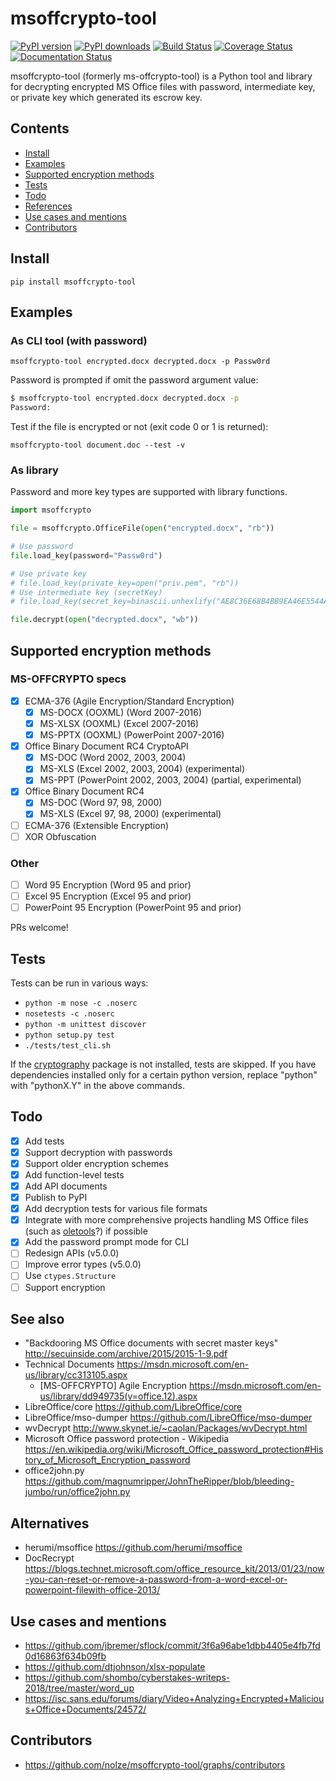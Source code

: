 # msoffcrypto-tool

[![PyPI version](https://badge.fury.io/py/msoffcrypto-tool.svg)](https://badge.fury.io/py/msoffcrypto-tool)
[![PyPI downloads](https://img.shields.io/pypi/dm/msoffcrypto-tool.svg)](https://pypistats.org/packages/msoffcrypto-tool)
[![Build Status](https://travis-ci.org/nolze/msoffcrypto-tool.svg?branch=master)](https://travis-ci.org/nolze/msoffcrypto-tool)
[![Coverage Status](https://codecov.io/gh/nolze/msoffcrypto-tool/branch/master/graph/badge.svg)](https://codecov.io/gh/nolze/msoffcrypto-tool)
[![Documentation Status](https://readthedocs.org/projects/msoffcrypto-tool/badge/?version=latest)](http://msoffcrypto-tool.readthedocs.io/en/latest/?badge=latest)

msoffcrypto-tool (formerly ms-offcrypto-tool) is a Python tool and library for decrypting encrypted MS Office files with password, intermediate key, or private key which generated its escrow key.

## Contents

* [Install](#install)
* [Examples](#examples)
* [Supported encryption methods](#supported-encryption-methods)
* [Tests](#tests)
* [Todo](#todo)
* [References](#references)
* [Use cases and mentions](#use-cases-and-mentions)
* [Contributors](#contributors)

## Install

```
pip install msoffcrypto-tool
```

## Examples

### As CLI tool (with password)

```
msoffcrypto-tool encrypted.docx decrypted.docx -p Passw0rd
```

Password is prompted if omit the password argument value:

```bash
$ msoffcrypto-tool encrypted.docx decrypted.docx -p
Password:
```

Test if the file is encrypted or not (exit code 0 or 1 is returned):

```
msoffcrypto-tool document.doc --test -v
```

### As library

Password and more key types are supported with library functions.

```python
import msoffcrypto

file = msoffcrypto.OfficeFile(open("encrypted.docx", "rb"))

# Use password
file.load_key(password="Passw0rd")

# Use private key
# file.load_key(private_key=open("priv.pem", "rb"))
# Use intermediate key (secretKey)
# file.load_key(secret_key=binascii.unhexlify("AE8C36E68B4BB9EA46E5544A5FDB6693875B2FDE1507CBC65C8BCF99E25C2562"))

file.decrypt(open("decrypted.docx", "wb"))
```

## Supported encryption methods

### MS-OFFCRYPTO specs

* [x] ECMA-376 (Agile Encryption/Standard Encryption)
  * [x] MS-DOCX (OOXML) (Word 2007-2016)
  * [x] MS-XLSX (OOXML) (Excel 2007-2016)
  * [x] MS-PPTX (OOXML) (PowerPoint 2007-2016)
* [x] Office Binary Document RC4 CryptoAPI
  * [x] MS-DOC (Word 2002, 2003, 2004)
  * [x] MS-XLS (Excel 2002, 2003, 2004) (experimental)
  * [x] MS-PPT (PowerPoint 2002, 2003, 2004) (partial, experimental)
* [x] Office Binary Document RC4
  * [x] MS-DOC (Word 97, 98, 2000)
  * [x] MS-XLS (Excel 97, 98, 2000) (experimental)
* [ ] ECMA-376 (Extensible Encryption)
* [ ] XOR Obfuscation

### Other

* [ ] Word 95 Encryption (Word 95 and prior)
* [ ] Excel 95 Encryption (Excel 95 and prior)
* [ ] PowerPoint 95 Encryption (PowerPoint 95 and prior)

PRs welcome!

## Tests

Tests can be run in various ways:

* `python -m nose -c .noserc`
* `nosetests -c .noserc`
* `python -m unittest discover`
* `python setup.py test`
* `./tests/test_cli.sh`

If the [cryptography](https://pypi.org/project/cryptography/) package is not installed, tests are skipped. If you have dependencies installed only for a certain python version, replace "python" with "pythonX.Y" in the above commands.

## Todo

* [x] Add tests
* [x] Support decryption with passwords
* [x] Support older encryption schemes
* [x] Add function-level tests
* [x] Add API documents
* [x] Publish to PyPI
* [x] Add decryption tests for various file formats
* [x] Integrate with more comprehensive projects handling MS Office files (such as [oletools](https://github.com/decalage2/oletools/)?) if possible
* [x] Add the password prompt mode for CLI
* [ ] Redesign APIs (v5.0.0)
* [ ] Improve error types (v5.0.0)
* [ ] Use `ctypes.Structure`
* [ ] Support encryption

## See also

* "Backdooring MS Office documents with secret master keys" <http://secuinside.com/archive/2015/2015-1-9.pdf>
* Technical Documents <https://msdn.microsoft.com/en-us/library/cc313105.aspx>
  * [MS-OFFCRYPTO] Agile Encryption <https://msdn.microsoft.com/en-us/library/dd949735(v=office.12).aspx>
* LibreOffice/core <https://github.com/LibreOffice/core>
* LibreOffice/mso-dumper <https://github.com/LibreOffice/mso-dumper>
* wvDecrypt <http://www.skynet.ie/~caolan/Packages/wvDecrypt.html>
* Microsoft Office password protection - Wikipedia <https://en.wikipedia.org/wiki/Microsoft_Office_password_protection#History_of_Microsoft_Encryption_password>
* office2john.py <https://github.com/magnumripper/JohnTheRipper/blob/bleeding-jumbo/run/office2john.py>

## Alternatives

* herumi/msoffice <https://github.com/herumi/msoffice>
* DocRecrypt <https://blogs.technet.microsoft.com/office_resource_kit/2013/01/23/now-you-can-reset-or-remove-a-password-from-a-word-excel-or-powerpoint-filewith-office-2013/>

## Use cases and mentions

* <https://github.com/jbremer/sflock/commit/3f6a96abe1dbb4405e4fb7fd0d16863f634b09fb>
* <https://github.com/dtjohnson/xlsx-populate>
* <https://github.com/shombo/cyberstakes-writeps-2018/tree/master/word_up>
* <https://isc.sans.edu/forums/diary/Video+Analyzing+Encrypted+Malicious+Office+Documents/24572/>

## Contributors

* <https://github.com/nolze/msoffcrypto-tool/graphs/contributors>
